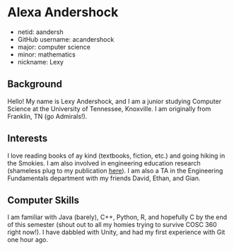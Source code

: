 # Alexa Andershock
* netid: aandersh
* GitHub username: acandershock
* major: computer science
* minor: mathematics
* nickname: Lexy
## Background
Hello! My name is Lexy Andershock, and I am a junior studying Computer Science at the University of Tennessee, Knoxville. I am originally from Franklin, TN (go Admirals!).
## Interests
I love reading books of ay kind (textbooks, fiction, etc.) and going hiking in the Smokies. I am also involved in engineering education research (shameless plug to my publication [here](https://peer.asee.org/45541)). I am also a TA in the Engineering Fundamentals department with my friends David, Ethan, and Gian.
## Computer Skills
I am familiar with Java (barely), C++, Python, R, and hopefully C by the end of this semester (shout out to all my homies trying to survive COSC 360 right now!). I have dabbled with Unity, and had my first experience with Git one hour ago. 
